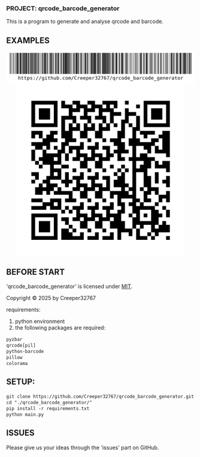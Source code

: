### PROJECT: qrcode_barcode_generator

This is a program to generate and analyse qrcode and barcode.

## EXAMPLES

<div align="center">
  <img src="./src/barcode.png"></img>
  <img src="./src/qrcode.png"></img>
</div>

## BEFORE START

'qrcode_barcode_generator' is licensed under [MIT](./LICENSE).

Copyright © 2025 by Creeper32767

requirements:

1. python environment
2. the following packages are required:

```
pyzbar
qrcode[pil]
python-barcode
pillow
colorama
```

## SETUP:

```
git clone https://github.com/Creeper32767/qrcode_barcode_generator.git
cd "./qrcode_barcode_generator/"
pip install -r requirements.txt
python main.py
```

## ISSUES

Please give us your ideas through the 'issues' part on GitHub.

